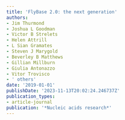 ```yaml
---
title: 'FlyBase 2.0: the next generation'
authors:
- Jim Thurmond
- Joshua L Goodman
- Victor B Strelets
- Helen Attrill
- L Sian Gramates
- Steven J Marygold
- Beverley B Matthews
- Gillian Millburn
- Giulia Antonazzo
- Vitor Trovisco
- ' others'
date: '2019-01-01'
publishDate: '2023-11-13T20:02:24.246737Z'
publication_types:
- article-journal
publication: '*Nucleic acids research*'
---
```

